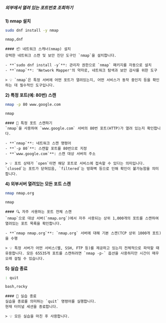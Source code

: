 ##### 외부에서 열려 있는 포트번호 조회하기 #####

**1) nmap 설치**

```bash
sudo dnf install -y nmap
```

```tech
nmap,dnf
```

```desc
#### 📦 네트워크 스캐너(nmap) 설치
강력한 네트워크 스캔 및 보안 진단 도구인 `nmap`을 설치합니다.

- **`sudo dnf install -y`**: 관리자 권한으로 `nmap` 패키지를 자동으로 설치
- **`nmap`**: 'Network Mapper'의 약자로, 네트워크 탐색과 보안 감사를 위한 도구

> 💡 `nmap`은 특정 서버에 어떤 포트가 열려있는지, 어떤 서비스가 동작 중인지 등을 확인하는 데 필수적인 도구입니다.
```

**2) 특정 포트(예: 80번) 스캔**

```bash
nmap -p 80 www.google.com
```

```tech
nmap
```

```desc
#### 🚪 특정 포트 스캔하기
`nmap`을 사용하여 `www.google.com` 서버의 80번 포트(HTTP)가 열려 있는지 확인합니다.

- **`nmap`**: 네트워크 스캔 명령어
- **`-p 80`**: 스캔할 포트를 80번으로 지정
- **`www.google.com`**: 스캔 대상 서버의 주소

> 💡 포트 상태가 `open`이면 해당 포트로 서비스에 접속할 수 있다는 의미입니다. `closed`는 포트가 닫혀있음, `filtered`는 방화벽 등으로 인해 확인이 불가능함을 의미합니다.
```

**4) 외부서버 열려있는 모든 포트 스캔**

```bash
nmap nmap.org
```

```tech
nmap
```

```desc
#### 🔍 자주 사용하는 포트 전체 스캔
`nmap`으로 대상 서버(`nmap.org`)에서 자주 사용되는 상위 1,000개의 포트를 스캔하여 열려있는 포트 목록을 확인합니다.

- **`nmap nmap.org`**: `nmap.org` 서버에 대해 기본 스캔(TCP 상위 1000개 포트)을 수행

> 💡 특정 서버가 어떤 서비스(웹, SSH, FTP 등)를 제공하고 있는지 전체적으로 파악할 때 유용합니다. 모든 65535개 포트를 스캔하려면 `nmap -p-` 옵션을 사용하지만 시간이 매우 오래 걸릴 수 있습니다.
```

**5) 실습 종료**

```bash
: quit
```

```tech
bash,rocky
```

```desc
#### 👋 실습 종료
실습을 종료를 의미하는 `quit` 명령어를 실행합니다.
현재 터미널 세션을 종료합니다.

> 💡 모든 실습을 마친 후 사용합니다.
```
